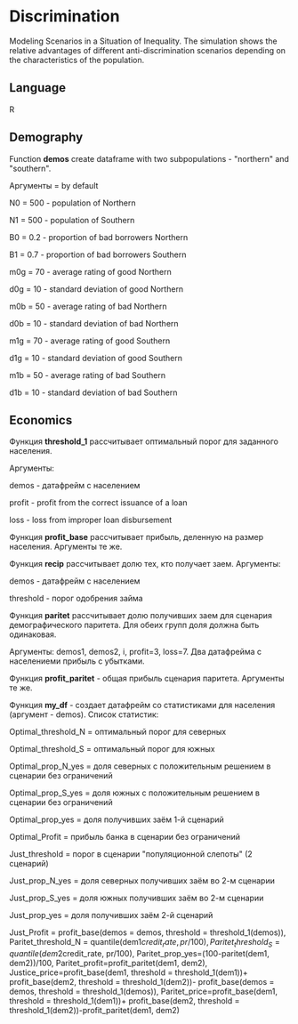 # Discrimination
Modeling Scenarios in a Situation of Inequality.
The simulation shows the relative advantages of different anti-discrimination scenarios depending on the characteristics of the population.

## Language
R

## Demography

Function **demos** create dataframe with two subpopulations - "northern" and "southern". 

Аргументы = by default

N0 = 500 - population of Northern

N1 = 500 - population of Southern

B0 = 0.2 - proportion of bad borrowers Northern

B1 = 0.7 - proportion of bad borrowers Southern

m0g = 70 - average rating of good Northern 

d0g = 10 - standard deviation of good Northern

m0b = 50 - average rating of bad Northern

d0b = 10 - standard deviation of bad Northern

m1g = 70 - average rating of good Southern

d1g = 10 - standard deviation of good Southern

m1b = 50 - average rating of bad Southern

d1b = 10 - standard deviation of bad Southern

## Economics

Функция **threshold_1** рассчитывает оптимальный порог для заданного населения.

Аргументы:

demos - датафрейм с населением 

profit - profit from the correct issuance of a loan

loss - loss from improper loan disbursement

Функция **profit_base** рассчитывает прибыль, деленную на размер населения. Аргументы те же.

Функция **recip** рассчитывает долю тех, кто получает заем. Аргументы:

demos - датафрейм с населением 

threshold - порог одобрения займа

Функция **paritet** рассчитывает долю получивших заем для сценария демографического паритета. Для обеих групп доля должна быть одинаковая.

Аргументы: demos1, demos2, i, profit=3, loss=7. Два датафрейма с населениеми прибыль с убытками.

Функция **profit_paritet** - общая прибыль сценария паритета. Аргументы те же. 

Функция **my_df** - создает датафрейм со статистиками для населения (аргумент - demos). Список статистик:

Optimal_threshold_N = оптимальный порог для северных

Optimal_threshold_S = оптимальный порог для южных

Optimal_prop_N_yes = доля северных с положительным решением в сценарии без ограничений

Optimal_prop_S_yes = доля южных с положительным решением в сценарии без ограничений

Optimal_prop_yes = доля получивших заём 1-й сценарий

Optimal_Profit = прибыль банка в сценарии без ограничений

Just_threshold = порог в сценарии "популяционной слепоты" (2 сценарий)

Just_prop_N_yes = доля северных получивших заём во 2-м сценарии

Just_prop_S_yes = доля южных получивших заём во 2-м сценарии

Just_prop_yes = доля получивших заём 2-й сценарий

Just_Profit = profit_base(demos = demos, threshold = threshold_1(demos)),
                     Paritet_threshold_N = quantile(dem1$credit_rate, pr/100),
                     Paritet_threshold_S = quantile(dem2$credit_rate, pr/100),
                     Paritet_prop_yes=(100-paritet(dem1, dem2))/100,
                     Paritet_profit=profit_paritet(dem1, dem2),
                     Justice_price=profit_base(dem1, threshold = threshold_1(dem1))+
                       profit_base(dem2, threshold = threshold_1(dem2))-
                       profit_base(demos = demos, threshold = threshold_1(demos)),
                     Paritet_price=profit_base(dem1, threshold = threshold_1(dem1))+
                       profit_base(dem2, threshold = threshold_1(dem2))-profit_paritet(dem1, dem2)


